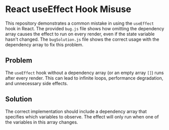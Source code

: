 # React useEffect Hook Misuse

This repository demonstrates a common mistake in using the `useEffect` hook in React.  The provided `bug.js` file shows how omitting the dependency array causes the effect to run on every render, even if the state variable hasn't changed.  The `bugSolution.js` file shows the correct usage with the dependency array to fix this problem.

## Problem

The `useEffect` hook without a dependency array (or an empty array `[]`) runs after every render. This can lead to infinite loops, performance degradation, and unnecessary side effects. 

## Solution

The correct implementation should include a dependency array that specifies which variables to observe.  The effect will only run when one of the variables in this array changes.